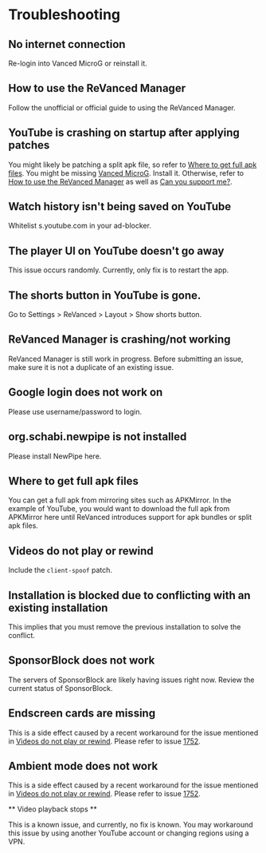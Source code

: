 # **Troubleshooting**

## **No internet connection**

Re-login into Vanced MicroG or reinstall it.

## **How to use the ReVanced Manager**

Follow the unofficial or official guide to using the ReVanced Manager.

## **YouTube is crashing on startup after applying patches**

You might likely be patching a split apk file, so refer to [Where to get full apk files](https://www.reddit.com/r/revancedapp/wiki/help/troubleshooting/#wiki_where_to_get_full_apk_files). You might be missing [Vanced MicroG](https://github.com/TeamVanced/VancedMicroG/releases). Install it. Otherwise, refer to [How to use the ReVanced Manager](https://www.reddit.com/r/revancedapp/wiki/help/troubleshooting/#wiki_how_to_use_the_revanced_manager) as well as [Can you support me?](https://www.reddit.com/r/revancedapp/wiki/help/questions/).

## **Watch history isn't being saved on YouTube**

Whitelist s.youtube.com in your ad-blocker.

## **The player UI on YouTube doesn't go away**

This issue occurs randomly. Currently, only fix is to restart the app.

## **The shorts button in YouTube is gone.**

Go to Settings > ReVanced > Layout > Show shorts button.

## **ReVanced Manager is crashing/not working**

ReVanced Manager is still work in progress. Before submitting an issue, make sure it is not a duplicate of an existing issue.

## **Google login does not work on**

Please use username/password to login.

## **org.schabi.newpipe is not installed**

Please install NewPipe here.

## **Where to get full apk files**

You can get a full apk from mirroring sites such as APKMirror.
In the example of YouTube, you would want to download the full apk from APKMirror here until ReVanced introduces support for apk bundles or split apk files.

## **Videos do not play or rewind**

Include the `client-spoof` patch.

## **Installation is blocked due to conflicting with an existing installation**

This implies that you must remove the previous installation to solve the conflict.

## **SponsorBlock does not work**

The servers of SponsorBlock are likely having issues right now. Review the current status of SponsorBlock.

## **Endscreen cards are missing**

This is a side effect caused by a recent workaround for the issue mentioned in [Videos do not play or rewind](https://www.reddit.com/r/revancedapp/wiki/help/troubleshooting/#wiki_videos_do_not_play_or_rewind). Please refer to issue [1752](https://github.com/revanced/revanced-patches/issues/1752).

## **Ambient mode does not work**

This is a side effect caused by a recent workaround for the issue mentioned in [Videos do not play or rewind](https://www.reddit.com/r/revancedapp/wiki/help/troubleshooting/#wiki_videos_do_not_play_or_rewind). Please refer to issue [1752](https://github.com/revanced/revanced-patches/issues/1752).

** Video playback stops **

This is a known issue, and currently, no fix is known. You may workaround this issue by using another YouTube account or changing regions using a VPN.

